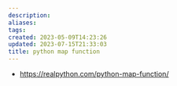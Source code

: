 ```yaml
---
description:
aliases: 
tags: 
created: 2023-05-09T14:23:26
updated: 2023-07-15T21:33:03
title: python map function
---
```

- https://realpython.com/python-map-function/
